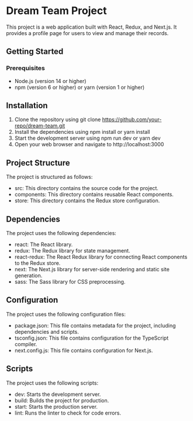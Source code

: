 # Dream Team Project

This project is a web application built with React, Redux, and Next.js. It provides a profile page for users to view and manage their records.

## Getting Started
### Prerequisites
- Node.js (version 14 or higher)
- npm (version 6 or higher) or yarn (version 1 or higher)

## Installation
1. Clone the repository using git clone https://github.com/your-repo/dream-team.git
2. Install the dependencies using npm install or yarn install
3. Start the development server using npm run dev or yarn dev
4. Open your web browser and navigate to http://localhost:3000

## Project Structure
The project is structured as follows:

- src: This directory contains the source code for the project.
- components: This directory contains reusable React components.
- store: This directory contains the Redux store configuration.

## Dependencies
The project uses the following dependencies:

- react: The React library.
- redux: The Redux library for state management.
- react-redux: The React Redux library for connecting React components to the Redux store.
- next: The Next.js library for server-side rendering and static site generation.
- sass: The Sass library for CSS preprocessing.

## Configuration
The project uses the following configuration files:

- package.json: This file contains metadata for the project, including dependencies and scripts.
- tsconfig.json: This file contains configuration for the TypeScript compiler.
- next.config.js: This file contains configuration for Next.js.

## Scripts
The project uses the following scripts:

- dev: Starts the development server.
- build: Builds the project for production.
- start: Starts the production server.
- lint: Runs the linter to check for code errors.